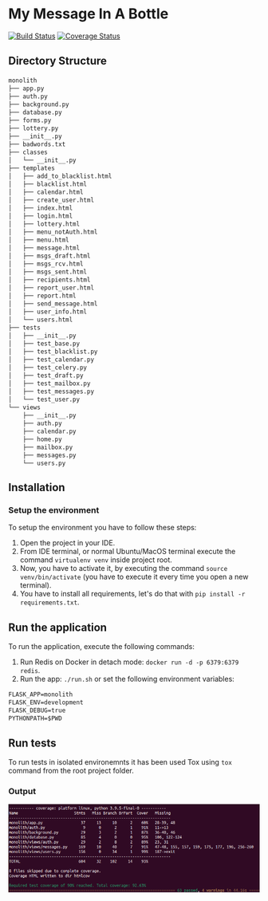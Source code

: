 

# My Message In A Bottle
[![Build Status](https://app.travis-ci.com/fcarli3/message-in-a-bottle.svg?token=3N4JdWYn7QpiZ6F6wFdB&branch=main)](https://app.travis-ci.com/fcarli3/message-in-a-bottle) [![Coverage Status](https://coveralls.io/repos/github/fcarli3/message-in-a-bottle/badge.svg?branch=main&t=vyPoTB)](https://coveralls.io/github/fcarli3/message-in-a-bottle?branch=main)

## Directory Structure
```
monolith
├── app.py
├── auth.py
├── background.py
├── database.py
├── forms.py
├── lottery.py
├── __init__.py
├── badwords.txt
├── classes
│   └── __init__.py
├── templates
│   ├── add_to_blacklist.html
│   ├── blacklist.html
│   ├── calendar.html
│   ├── create_user.html
│   ├── index.html
│   ├── login.html
│   ├── lottery.html
│   ├── menu_notAuth.html
│   ├── menu.html
│   ├── message.html
│   ├── msgs_draft.html
│   ├── msgs_rcv.html
│   ├── msgs_sent.html
│   ├── recipients.html
│   ├── report_user.html
│   ├── report.html
│   ├── send_message.html
│   ├── user_info.html
│   └── users.html
├── tests
│   ├── __init__.py
│   ├── test_base.py
│   ├── test_blacklist.py
│   ├── test_calendar.py
│   ├── test_celery.py
│   ├── test_draft.py
│   ├── test_mailbox.py
│   ├── test_messages.py
│   └── test_user.py
└── views
    ├── __init__.py
    ├── auth.py
    ├── calendar.py
    ├── home.py
    ├── mailbox.py
    ├── messages.py
    └── users.py
```


## Installation

### Setup the environment 
To setup the environment you have to follow these steps:

1. Open the project in your IDE.
2. From IDE terminal, or normal Ubuntu/MacOS terminal execute the command `virtualenv venv` inside project root.
3. Now, you have to activate it, by executing the command `source venv/bin/activate` (you have to execute it every time you open a new terminal).
4. You have to install all requirements, let's do that with `pip install -r requirements.txt`.


## Run the application
To run the application, execute the following commands:
1. Run Redis on Docker in detach mode: `docker run -d -p 6379:6379 redis`.
2. Run the app: `./run.sh` or set the following environment variables:
```
FLASK_APP=monolith
FLASK_ENV=development
FLASK_DEBUG=true
PYTHONPATH=$PWD
```

## Run tests
To run tests in isolated environemnts it has been used Tox using `tox` command from the root project folder. 

### Output
![image info](./tests.png)
